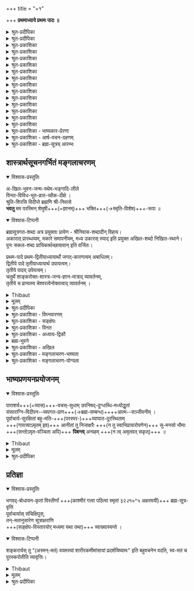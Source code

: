 +++
title = "+१"

+++
**प्रथमाध्याये प्रथमः पादः ॥**

<details><summary>श्रुत-प्रदीपिका</summary>

वरदं द्विरदाद्रिशेखरं  
कमलाया दयितं दयानिधिम् ।  
सकलार्थिजनार्थितप्रदं  
प्रणमामि प्रणतार्तिहारिणम् ॥
</details>

<details><summary>श्रुत-प्रदीपिका</summary>

वेदान्त-सूत्र-भाष्यार्थम्  
आचार्योपासनाच् छृतम् ।  
तद्-गिरा दीपिकेवाहं  
दर्शयिष्ये यथामति ॥
</details>

<details><summary>श्रुत-प्रकाशिका</summary>

वरदं द्विरदाद्राशं  
श्री-निधिं करुणानिधिम् ।  
शरण्यं **शरणं यामि**  
प्रणतार्त्तिहरं हरिम् ॥ 1 ॥

<details><summary>वीरराघवः</summary>

श्रीः  
वात्स्य-वीरराघवाचार्यकृता सुदर्शनसेवा॥ 

श्रीभाष्यकार-वेदान्त-  
देशिकाद्य्-उज्ज्वलां भजे ।  
गुरुपङ्क्तिं रमेशाद्यां  
रङ्ग-रामानुजान्तिमाम् ॥  

अद्भुतज्ञानविख्यात-  
वरदार्य-दया-वशम् ।  
व्यासं सुदर्शनार्यं तं  
सुदर्शन-समं श्रये ॥ 

1 वरदमिति ।  
वरदं द्विरदाद्रीशं श्रीनिधिं करुणानिधिं प्रणतार्तिहरम्  
इति तत्रत्य-पञ्च-बेर-विवक्षयेति संप्रदायविदः ।  
वरदम् इति स्वाचार्योऽप्य् अनु-संधीयते ।  
द्विरदाद्रि-शिखर एव वेदान्त-प्रवचनं तत्-कृतं स्व-श्रुतञ्चेति ज्ञापनाय  
द्विरदाद्रीशम् इत्यपि तद्विशेषणम् ।  
अत एव स्वश्रीरङ्गनाथापेक्षयाऽप्यस्य प्रथमनिर्देशः । 
</details>

</details>



<details><summary>श्रुत-प्रकाशिका</summary>

बहिरर् अन्तस् तमश्-छेदि  
ज्योतिर् **वन्दे** सुदर्शनम् ।  
येनाव्याहत-सङ्कल्पं  
वस्तु लक्ष्मीधरं विदुः ॥ 2 ॥
</details>

<details><summary>श्रुत-प्रकाशिका</summary>

सम्यङ् न्याय-कलापेन  
महता भारतेन च ।  
**उपबृंहित**-वेदाय  
**नमो** व्यासाय विष्णवे ॥ 3 ॥
</details>


<details><summary>श्रुत-प्रकाशिका</summary>

तस्मै रामानुजार्याय  
नमः परमयोगिने ।  
यः श्रुति-स्मृति-सूत्राणाम्  
अन्तर् ज्वरम् **अशीशमत्** ॥ 4 ॥
</details>

<details><summary>श्रुत-प्रकाशिका</summary>

**वन्दे** ऽहं वरदार्यं तं  
वत्साभिजन-भूषणम् ।  
भाष्यामृत-**प्रदानाद्** यः  
**सञ्जीवयति** मामपि ॥ 5 ॥
</details>

<details><summary>श्रुत-प्रकाशिका</summary>

**प्रपद्ये** प्रणवाकारं  
भाष्यं रङ्गम् इवापरम् ।  
परस्य ब्रह्मणो यत्र  
शेषित्वं स्फुटम् **ईक्ष्यते** ॥ 6 ॥+++(5)+++

<details><summary>वीरराघवः</summary>

2 प्रणवाकारमिति ।  
रङ्ग-विमानस्य प्रणवाकारत्वं प्रसिद्धम् ।  
तत्र शेषित्वं - शेष-शायित्वम् ईक्ष्यते ।  
श्रीभाष्य अकारोपक्रमात मकारेणोपसंहारात्  
प्रथमाध्याय-चतुर्थ-पादारम्भ-गत--उ-कार-मध्यमत्वाच् च **प्रणवाकारम्** ।  
प्रणव इवात्र जीव-परयोः शेष-शेषि-भावः  
नारायणे सर्व-शेषित्वं स्फुटमीक्ष्यते । 
</details>

</details>

<details><summary>श्रुत-प्रकाशिका</summary>

श्रुत्यन्तेषु **श्रुतं** भाष्ये  
**मतं ध्यातं** हृदम्-बुजे ।  
लक्ष्मीपतिं **प्रपद्ये** ऽहं  
दृष्टं श्रीरङ्गधामनि ॥ 7 ॥
</details>

<details><summary>श्रुत-प्रकाशिका</summary>

प्रमाणं च प्रमेयं च  
प्रमातारश् च सात्त्विकाः ।  
**जयन्तु** क्षपितारिष्टं  
सह सर्वत्र सर्वदा ॥ 8 ॥
</details>

<details><summary>श्रुत-प्रकाशिका</summary>

अ-विस्तृताः सु-गम्भीरा  
रामानुज-मुनेर् गिरः ।  
**दर्शयन्तु** प्रसादेन  
स्वं भावम् अखिलं दृढम् ॥ 9 ॥
</details>

<details><summary>श्रुत-प्रकाशिका</summary>

श्रीरङ्गेशाज्ञया लब्ध-  
व्यास-सञ्ज्ञं सुदर्शनम् ।  
वाचो विजयिनः+++(=वाग्विजय-भट्टस्य)+++ पुत्रं  
भाष्य-भक्तिर् **अचूचुदत्** ॥ 10 ॥

<details><summary>वीरराघवः</summary>

3 महाचार्यवंश्यकृते श्रीवेदान्त-देशिक-वैभव-प्रकाशिका-विशेषे,  
श्रीरामप्-पिल्लै इत्याह्वय-वेदव्यासभट्ट-पौत्रः  
'नावाल्वेनान्' इत्य्-आह्वयस्य पुत्रः  
श्रीसुदर्शनाचार्यः  
श्रीमद्-वात्स्य-वरदाचार्य-शिष्येष्व् अन्यतम इत्युक्तम् । 
</details>

</details>

<details><summary>श्रुत-प्रकाशिका</summary>

गुरुभ्योऽर्थः **श्रुतः**, शब्दैस्  
तत्-प्रयुक्तैश् च **योजितः** ।  
सौकर्याय **बभुत्सूनां**  
**सङ्कलय्य प्रकाश्यते** ॥ 11 ॥

<details><summary>वीरराघवः</summary>

1 योजित इति । अस्मद्व्याख्यया प्रतिपाद्यमानः गुरुभ्यः श्रुतोऽर्थः उपदेशकाले तैरिवेहापि तत्प्रयुक्तशब्दयोगं लम्भितः । तच्छब्दानामपि यथार्ह स्ववाक्ये घटनं क्रियत इति यावत् । संकलय्येति । अनेकाध्यापनाऽऽवृत्त्यवसरेषु प्रोक्ता अर्था विभिन्नाः यथाई पौर्वापर्यकल्पनयाऽत्र समाहियन्त इत्युक्तं भवति । 
</details>


</details>

<details><summary>श्रुत-प्रकाशिका</summary>

कः कृत्स्नं **वेत्ति** भाष्यार्थं  
श्रुतांश-स्थितये कृतिः ।  
आढ्यैः काकणिकेवैषा  
**नोपेक्ष्या** भाष्य-वित्तमैः ॥12 ॥ +++(4)+++
</details>

<details><summary>श्रुत-प्रकाशिका</summary>

भाष्यं चेद् **व्यवृणोत्** स्वयं यति-पतिर्, व्याख्यान-वाचां तथा  
गाम्भीर्याद् **अनवस्थितिर्** मित-मतिर् दूरे जनस् तद्-गिराम् ।  
**प्रष्टव्यः** कथम् ईश्वरः स हि न नः प्रत्यक्ष-रूपो दृशां  
तद् भाष्यं स च भाष्य-कृत् स च हरिः सम्यक् **प्रसीदन्तु** नः ॥ 13 ॥
</details>

<details><summary>श्रुत-प्रकाशिका - भाष्यकार-प्रेरणा</summary>

सर्वेषां पुरुषाणां प्रमाणाधीन-प्रमेय-निश्चयानाम्  
उपादित्सित-जिहासितेष्टानिष्ट--तत्-साधनानाम्  

अ-लौकिक-पुरुषार्थे तत्-साधन-रूपे च वस्तुनि शब्दैक-समधिगम्ये,  

तत्राप्य् अ-पुरुष-शेमुषी-दोष-मषी-मालिन्यस्य वेदाख्याक्षर-राशेर् एव  
प्रधानतः प्रमाणतया आश्रयणीयत्वे सिद्धे,  

तत्र च पशु-पुत्र-वृष्ट्य्-अन्न-स्वर्गाद्य्-ऐहिकामुष्मिकार्वाचीन-फल--तत्-साधन-परे ऽवगते पूर्वभागे +++(सति)+++,  
परम-पुरुषार्थावबोधके च तद्-उपरिभागे, 

पूर्वाचार्याभिमत-मुक्ति-घण्टा-पथ-कण्टकायमान-  
विविध--कु-दृष्टि-जन--दुर्-वचन--**शतोपप्लुते**,  
तद्-उपदर्शित--कु-पथ-प्रवृर्त्तिनि जगति च **मोमुह्यमाने**,  

<details><summary>वीरराघवः</summary>

2 कुपथेति । नात्र पथिन्शब्दः; कापथेत्यापातात् । किंतु पथशब्द एवाकारान्त इति भावप्रकाशिका । कुशब्दो भूमिवाची सन् अधोलोकपरो वा । अतः कुपथः अधोगतिः । पाठान्तरं मृग्यम् 
</details>


तद्-उज्जिजीवयिषया सद्--अ-सद्-विवेचन-चतुर-पूर्वाचार्यपरिचितं  
प्राचीनम् एव समीचीनम् अध्वानं **निष्कण्टकी कृत्य**  
परम-पुरुषार्थाभ्यर्थि-जन-सार्थं **कृतार्थयितुं**  

भव-भयाभितप्त-जन--भाग-धेय--वैभव-भावितावतरणेन  
परम-कारुणिकेन भगवता भाष्य-कारेण  
शारीरक-शास्त्रं **व्याचिख्यासितम्** । 

<details><summary>वीरराघवः</summary>

3 भाष्यकारेणेति भाविनीं वृत्तिमाश्रित्य ; व्याख्याकारकाले तत्त्वस्य सिद्धत्वाद्वा । भगवद्रामानुजमुनिनेति यावत् । 
</details>

</details>


<details><summary>श्रुत-प्रकाशिका - आर्ष-वचन-ग्रहणम्</summary>

परम-र्षि-प्रणीतानि व्याख्येयानि,  
तेषां च महर्षि-प्रणीतानि व्याख्यानानि च **सन्ति** चेत्  
तान्य् **एवानुरोद्धव्यानि** ।  
न ह्य् अन्-ऋषेः सूक्ष्म-दर्शित्वम्,  
ऋषेर् अभिप्रायम् ऋषिरेव स्वतो **वेदितुम् अर्हति**  
न तु जडमतिर् इतरो जनः । 

ऋषि-वचसाम् एवाभिन्न-वक्तृकाणां मिथो **विरोधे**  
पूर्व-पक्षाभिप्राय--वैभव-वादादिभिर् **अविरोधो नेयः** ।  
भिन्न-वक्तृकाणां तु विरोधे दुष्-परिहरे  
"युक्ति-युक्तं ग्राह्यम्" इति न दोषः ।  

ये पुनः **सन्त्य्** अपि  
तान्य् **अनादृत्य**  
व्याख्येयान्तराणि व्याख्यानान्तराणि च तद्-विरुद्धानि रुचयन्ति  
तेषाम् आग्रह-गृहीत-हृदयत्वे पण्डित-मानित्वे पाण्डित्य-ख्यापन-परत्वे च  
तत्-प्रवृत्तिर् एव प्रमाणम् ।  

इतरेषां च व्याख्यातॄणाम् आर्ष-व्याख्यानातिलङ्घित्वम्  

> "उपासात्रैविध्यात्"  
'सर्वत्र प्रसिद्धोपदेशात्'  
"भूमासम्प्रसादादध्युपदेशात्'  
"दहर उत्तरेभ्यः' 

इत्य्-आदिषु स्पष्टतरम्।  
इह तु वृत्त्यनुसारः प्रतिज्ञातः । 

न च "तत्प्रतिज्ञानम् अ-हृदयम्" इति शङ्कनीयम्;  
दुष्-परिहर-बाधकानुपलम्भात् ।  
</details>


<details><summary>श्रुत-प्रकाशिका - ब्रह्म-सूत्रय् आरम्भः</summary>

यद्य् अपि कर्म-मीमांसायां च  
क्वचित् क्वचिद् अर्वाचीन-व्याख्यातृभिर् **आकुलत्वम् आपादितम्**,  
तथापि तत्र प्रयोग-मार्गे **स्खलनाभावाद्**  
अनुष्ठान-मात्राधीनायाः स्वर्गादि-फल-सिद्धेर्  
देवता--स्व-रूप--तद्-याथात्म्य--सत्-कार्य-वादादि-ज्ञान-**नैरपेक्ष्यम्**,  

परम-पुरुषार्थस्य ज्ञानैकसाध्यतया  
ज्ञान-मार्ग-स्खलनस्याऽऽत्महानि-फलकत्वेन   
तद्-विपरीत-ज्ञानानाम् अवश्य-**परिहर्तव्यत्वम्**,  

उत्तर-भागे च तत्-तद्-अर्थौपयिकतया प्रसक्तानां  
पूर्व-भागार्थानां **शिक्षणीयत्वम्**,  

प्रदर्शितयैव दिशा  
अन्-उक्तानाम् अपि शिक्षणीयार्थान्तराणां सु-कर-**निर्वाहत्वं चाभिप्रेत्य**  

ब्रह्म-सूत्राण्य् एव  
भगवान् भाष्य-कारः **प्रारभते विवरीतुम्** ॥ 
</details>


## शास्त्रार्थसूचनगर्भितं मङ्गलाचरणम्


<details open><summary>विश्वास-प्रस्तुतिः</summary>

अ-खिल-भुवन-जन्म-स्थेम-भङ्गादि-लीले  
विनत-विविध-भूत-व्रात-रक्षैक-दीक्षे ।  
श्रुति-शिरसि विदीप्ते ब्रह्मणि श्री-निवासे  
**भवतु** मम परस्मिन् शेमुषी+++(=ज्ञानम्)+++ भक्ति+++(→स्मृति-विशेष)+++-रूपा ॥
</details>

<details open><summary>विश्वास-टिप्पनी</summary>

ब्रह्मसूत्रगत-शब्दा अत्र प्रयुक्ताः प्रायेण - श्रीनिवास-शब्दादीन् विहाय।  
अकारात् प्रारब्धव्यम्, मकारे समापनीयम्, मध्य उकारस् स्याद् इति प्रयुक्त अखिल-शब्दो निखिल-स्थाने।  
पुनः सकल-शब्दः प्रायिकार्थच्छायावान् इति वर्जितः। 


प्रथम-पादे प्रथम-द्वितीयाध्यायार्थो  जगत्-कारणत्वम् अबाधितम्।  
द्वितीये पादे तृतीयाध्यायार्थ उपायत्वम्।  
तृतीये पादय् उपेयत्वम्।  
चतुर्थे शाङ्करोक्त-शास्त्र-जन्य-ज्ञान-मात्राद् व्यावर्तनम्,  
तृतीये च प्राप्यस्य चेश्वरत्वेनोक्तत्वाद् व्यावर्तनम् ।  
</details>


<details><summary>Thibaut</summary>

MAY my mind be filled with devotion towards the highest Brahman, the abode of Lakshmi who is luminously revealed in the Upanishads; who in sport produces, sustains, and reabsorbs the entire Universe; whose only aim is to foster the manifold classes of beings that humbly worship him.
</details>


<details><summary>मूलम्</summary>

अखिलभुवनजन्मस्थेमभङ्गादिलीले  
विनतविविधभूतव्रातरक्षैकदीक्षे ।  
श्रुतिशिरसि विदीप्ते ब्रह्मणि श्रीनिवासे  
भवतु मम परस्मिन् शेमुषी भक्तिरूपा ॥
</details>

<details><summary>श्रुत-प्रदीपिका</summary>

प्रारिप्सितप्रबन्धस्याविघ्नपरिसमाप्तिप्रचयगमनार्थमिष्टदेवतोपासनलक्षणमङ्गलं श्रुत्याकुर्वन्नर्थं प्रतिपाद्यं संक्षेपतः श्रोतृबुद्धिसमवधानाय दर्शयति - अखिलेति । प्रथमेन पादेन प्रथमद्विकार्थसंक्षेपः, द्वितीयेन तूत्तरस्य । भवतीति भुवनं कार्यजातम् । कतिपयकारणचतुर्मुखादिव्यावृत्त्यर्थम् अखिल शब्दः । प्रायिकत्वनिवृत्त्यर्थं सकलेत्य नुक्तिः । अज्ञातं नास्ति इतिवदखिलेति व्यतिरेकोक्तिः । अकारोपक्रमत्वसिद्धये निखिलेत्यनुक्तिः । तस्य भगवद्वाचकत्वशक्तियोगात्तदविवक्षायामपि माङ्गलिकत्वमकारस्य । नञो मङ्गलेतरत्वं निषेध्यविशेषापेक्षया, न स्वतः । अत्र तु वैकल्यनिषेधेन पौष्कल्यपरत्वात् माङ्गलिकत्वमेव । जन्म त्रिविधम् । स्थेमा - अन्तर्यामिविष्ण्ववतारादिमुखेनैव करणीया विविधा स्थितिः । भङ्गः - नित्यनैमित्तिकप्राकृतरूपः । मोक्षस्य लयान्तर्भावेऽपि शास्त्रस्य प्रधानप्रयोजनतया विषयवत् पृथगेव वक्तव्यत्वादनेकार्थसाधारणेन शब्देन तमन्तर्भावयितुमयुक्तम् । अतो हि पूर्वाचार्याः पृथगूचुः - जगज्जन्मस्थितिध्वंसमहानन्दैकहेतवे जगदुद्भवस्थितिप्रणाश- संसारविमोचनादयः इति । आदि शब्देनानुप्रवेशनियमनधारणादि गृह्यते ; प्रदेशान्तरे जगदुत्पत्तिस्थितिसंहारान्तः प्रवेशनियमनादिलीलम् इति स्वेनैव कण्ठरवेणोक्तार्थस्वीकारस्यैवोचितत्वात् । अप्रमेयोऽनियोज्यश्च इत्याद्युक्तप्रकारेण सापेक्षत्वादिव्युदासाय लीला शब्दः । जनयितृत्वाद्यनुक्त्वा जन्माद्युक्तिरुपादानाभिप्राया ; बहु स्यां प्रजायेयेति इति हि श्रुतिः । लीला शब्देन निमित्तत्वं द्योतितम् । अवाप्तसमस्तकामस्य व्यापारानुपपतिं्त परिहरतानेन लीलाशब्देन द्वितीयलक्षणार्थश्च सूचितः । अथ द्वितीयद्विकार्थं संक्षिपति - विनतेति । विनतरक्षाप दाभ्यां तृतीयचतुर्थलक्षणार्थौ सूचितौ । विशेषेण नताः प्रह्वीभूताः उपासकाः ; तद्वैविध्यं तदुपर्यपि बादरायणः संभवात् इत्यादिवक्ष्यमाणप्रकारेण । भूताः ; भगवज्ज्ञानेन लब्धसत्ताकाः इति भावः ; अस्ति ब्रह्मेति चेद्वेद, सन्तमेनं ततो विदुरिति इति श्रुतेः । विनतभूतसंबन्धी व्रातो विनतभूतव्रातः । व्रात शब्देन आस्फोटयन्ति पितरः पशुर्मनुष्यः पक्षी वा इत्याद्यर्थोऽभिप्रेतः । रक्षा इष्टप्रापणानिष्टनिवारणलक्षणा । एक शब्दः प्राधान्यपरः अप्यहं जीवितं जह्याम् काममात्मानं भार्यांपुत्रं वोपरुन्ध्यान्न त्वेव दासकर्मकरम् इति ह्युक्तम् । सा प्रधाना दीक्षा यस्य तत्तथोक्तम् । दीक्षा- शब्देनावर्जनीयत्वं गर्भितम्; एतद्व्रतं मम इति हि तदुक्तिः ।

अथ शास्त्रोपोद्धातचतुःसूत्र्यर्थमाह - श्रुतीति । ब्रह्मणो मानशून्यत्वान्यमानकत्वव्युदासेन शास्त्रारम्भणीयता हि तदर्थः । श्रुति शब्दः प्रमाणवैलक्षण्यं द्योतयति ; श्रूयते नित्यमिति हि श्रुतिः । शिरः शब्देनानन्यपरभागोक्तिः । विदीप्तिः विशेषेण दीप्तिः ; अग्न्यादिरूपेणकर्माराध्यताया अपि वेदान्तावगतत्वं ब्रह्मणः स्वतोऽनन्तपुरुषार्थत्वं चाभिप्रेत्य विशेषेण

दीप्तत्वमुक्तम् । ब्रह्मणीति सामान्यशब्दः । श्रीनिवास इति विशेषशब्दः । अत्र छागो वा मन्त्रवर्णात् इति न्यायोऽभिप्रेतः । श्रीनिवास शब्देन रूढितोऽवयवतश्च त्रिमूर्त्यैक्यसाम्योत्तीर्णत्वादिव्युदासो नित्यविभूतियोगश्च फलितः । परस्मिन्निति परमतः सेतून्मान इत्यत्र निर्णीतं प्राप्यत्वं विवक्षितम् । अथोपायोपेयात्मके प्रतिपाद्ये विनतपदसूचितमुपायांशं विशिनष्टि - शेमुषी भक्तिरूपेति । अत्रापि छागपशुन्यायोऽभिप्रेतः । पदद्वयेन धीकर्मसमुच्चयवाक्यार्थज्ञानमात्रोपायत्वव्युदासः । स्वनिकर्षाभिप्रायेणाह - ममेति ।

भवतु - फलान्तरादेतद्विषयोपायः स्वादुतम इति भावः ।

एवं परमविषयो दर्शितः । प्रयोजनं चात्रातिसंक्षिप्तम् ।  
अथ स्वग्रन्थस्यावान्तरविषयं स्वव्याख्येयस्य व्याख्येयान्तराद् वैषम्यं च वदन्  
संक्षिप्तं शास्त्रप्रयोजनं च विशदीकुर्वन्  
व्याख्यानान्तरेभ्यः स्वग्रन्थस्य वैलक्षण्यं च दर्शयन्न्  
अर्थात् गुरूपासनरूपं मङ्गलमाचरति - पाराशर्येति ।
</details>


<details><summary>श्रुत-प्रकाशिका - विघ्नवारणम्</summary>

एवं प्रारिप्सितस्य प्रबन्धस्याविध्नपरिसमाप्ति-प्रचय-गमनार्थं  
स्मृत्याचार-सिद्धम् इष्ट-देवतोपासन-रूपं मङ्गलं श्रौतम् आचरति -  
अखिलेत्यादिना श्लोकेन ।

> मङ्गलाचारयुक्तानां  
> नित्यं च प्रयतात्मनाम् ।  
> जपतां जुह्वतां चैव  
> **विनिपातो न विद्यते** ॥

इति हि स्मर्यते ।

<details><summary>वीरराघवः</summary>

1 स्मर्यत इति । मङ्गलाचारपदमविशेषात् आदर्शदर्शनादिनित्यकर्मणः कायिककार्यारम्भकर्तव्यविष्वक्सेनाराधानादेः वाचिकव्यापारात्मकग्रन्थारम्भकर्तव्यवाचिक देवतानमस्क्रियादिमङ्गलस्य च वाचकम् । न तु तत्त्वचिन्तामण्युक्तरीत्या आदर्शदर्शनाथाचारमात्रपरम् ; सर्वस्य प्रामाणिकत्वेनानुषादसंभवादिति भावः । 
</details>

</details>

<details><summary>श्रुत-प्रकाशिका - सङ्क्षेपः</summary>

**आचार्यते** च तत्-तत्-प्रबन्द्धृभिः,  
श्रोतृ-बुद्धि-मनस्-समाधानार्थं शास्त्रार्थ-**सङ्क्षेपश्** चार्थतः क्रियते ।  
यथा चोदनासूत्रेण धर्म-स्वरूपं प्रमाणञ् च श्रुत्य्-अर्थाभ्यां निरूपितम् ।  
प्रसिद्धं हि श्रोतुः प्रतिपत्ति-सौकर्याय  
वक्तुर् अर्थ-प्रतिपादनस्य सङ्क्षेप-पूर्वकत्वम् ।

> इष्टं हि विदुषां लोके  
> समास-व्यास-धारणम्  

इति "शास्त्रार्थ-सङ्क्षेपेण वस्तुनिर्देशो भवत्व्"  
इत्य्-आशीर्वादश् च कृतौ भवतः ।
</details>

<details><summary>श्रुत-प्रकाशिका - विनत</summary>

"विनतेति' "भक्तिरूपे'ति च ब्रह्मणि प्रह्वीभावावगमात्  
प्रणतिर् अपि फलिता ।  
णमु प्रह्वत्वे इति हि धातुः ।  
एवं त्रिविधं मङ्गलमाचरितं भवति ।
</details>

<details><summary>श्रुत-प्रकाशिका - अध्याय-द्विकौ</summary>

श्लोकस्य प्रथमपादेन पूर्वस्याध्यायद्विकस्यार्थः सङ्क्षिप्तः । द्वितीयेन तूत्तरद्विकस्य ।  
कर्ममीमांसायां प्रतिपाद्य-भेदेन षट्क-भेदवद्  
अत्रापि विषय-विषयि-रूप-प्रतिपाद्य-भेदेन द्विक-भेदः ।  
शास्त्र-प्रतिपाद्यम् उपायोपेयात्मकम् सिद्धोपाय उपेयञ्च ब्रह्म ।  
साध्योपायो भक्तिः ।
</details>

<details><summary>ब्रह्म-भुवने</summary>

तत्र सप्तम्य्-अन्तैः पदैः  
सिद्धोपाय-रूपम् उपेयञ् च ब्रह्मोच्यते ।  

भवतीति भुवनं कार्य-वर्गः ।  
रूढि-शक्त्या तत्-कारणस्य कुलालादितो व्यावृत्तिः ।  
भुवन-शब्दो हि विपुलतर-कार्य-विशेषे रूढः । 
</details>

<details><summary>श्रुत-प्रकाशिका - अखिल</summary>

अखिलशब्देन सर्वदेशसर्वकालवर्तीन्यण्डजातानि विवक्षितानि तेन ब्रह्मादि-व्यावृत्तिः ।  
खिलं नास्तीत्यखिलं  
कार्येषु ब्रह्मणः सृष्ट्य्-आदि-व्यापाराविषय-भूतं  
न किञ्चिद् इत्य् अर्थः ।  
अनया व्यतिरेकोक्त्या प्रायिकत्वनिवृत्तिः ।  
"अज्ञातं नास्ति ते किञ्चिदि'तिवत् ।  
अतः _सकलम्_ इत्य् अन्वयमुखेनानुक्तिः ।

अकारोपक्रमत्वसिद्धये निखिलेत्यनुक्तिः ।  
"अ" इति भगवतो नारायणस्य प्रथमाभिधानं भगवतो वाचकम्,  

> अकारं प्रयुञ्जानेन  
> किन् नाम मङ्गलं न कृतम् 

इति चाभियुक्तैरभ्यधायि ।  
अत्र भगवद्-वाचित्वाविवक्षायाम् अपि  
भगवद्-वाचकत्व-शक्ति-योगाद्  
अ-कारो माङ्गलिकः +++(4)+++  
"अइउण्" इत्यत्राकारवत् । 

नञो निषेध-वाचित्वेऽपि -  
निषेध्य-वशाच् छुभत्वाशुभत्वे,  
अतो 'निष्-प्रत्यूहम् उपास्मह' इत्य्-आदि-निर्देशस्येव शुभतरत्वं,  
वैकल्य-निषेधेन पौष्कल्य-परत्वात् ।  

+++(बहुत्वस्य भेदगर्भतया)+++ अखिल-शब्देन चिद्-अचिद्-भेदोऽप्य् अभिप्रेतः । 
</details>



<details><summary>श्रुत-प्रकाशिका - मङ्गलाचरण-भाष्यता</summary>

> ननु, 
> 
>> "सूत्रार्थो वर्ण्यते यत्र  
> वाक्यैः सूत्रानुकारिभिः ।  
> स्वपदानि च वर्ण्यन्ते  
> भाष्यं भाष्यविदो विदुः " 
> 
> इति हि भाष्यलक्षणम् ।  
> 
> अतः सूत्र-व्याख्यान-रूपत्वाभावाद्  
> अखिलेत्यादिकं न भाष्यान्तर्भावि


इति चेन् न –  

सूत्र-तात्पर्यार्थ-परत्वात् भाष्यान्तर्भाव्य् एव ।  
सूत्रतात्पर्यार्थ-परत्वं च श्लोक-व्याख्याने स्पष्टम् ।  

किञ्च मङ्गलाचरणं प्रारिप्सितग्रन्थाविघ्न-परिसमाप्त्याद्य्-अर्थतया  
तद्-उपयोगीति तदन्तर्भाव्य् एव ॥ 

</details>


<details><summary>श्रुत-प्रकाशिका - मङ्गलाचरण-योग्यता</summary>

> शाबर-शाङ्करादि-भाष्येषु नमस्कारादर्शनाद्  
अत्र नमस्कार-कथनम् अयुक्तम् 

इति चेन् न;  

"नमः प्रवरगुणैकास्पदाय"  
इति द्रमिडभाष्ये देवता-गुरु-नमस्-कार श्रवणात् ।  
शाबर-शाङ्करयोस् तु  
ईश्वरानभ्युपगमात् जीव-ब्रह्म-भेदानभ्युपगमाच् च नमस्यानादरः ।  


अत्र तु सिद्धान्तानुरूप्यात्  
नमस्या अत्यन्तोपपन्ना ।  
शाङ्करग्रन्थोपक्रमे च  
व्याख्यातृभिर् नमस्-काराद्य्-अभावात् कु-ग्रन्थत्वम् आशङ्कय,  
युष्मद्-इत्य्-आदि-ग्रन्थेन प्रत्यग्-अर्थानुसन्धानेनार्थान् मङ्गलाचारः कृतः इति परिहृतम् । 
</details>


## भाष्यप्रणयनप्रयोजनम्

<details open><summary>विश्वास-प्रस्तुतिः</summary>

पाराशर्य+++(=व्यास)+++-वचस्-सुधाम् उपनिषद्-दुग्धाब्धि-मध्योद्धृतां  
संसाराग्नि-विदीपन--व्यपगत-प्राण+++(→ब्रह्म-सम्बन्ध)++++आत्म--सञ्जीवनीम् ।  
पूर्वाचार्य-सुरक्षितां बहु-मति-+++(परस्पर-)+++व्याघात-दूरस्थिताम्  
+++(गायत्र्याऽमृतम् इव)+++ आनीतां तु निजाक्षरैः +++(न तु स्वाभिप्रायारोपणेन)+++ सु-मनसो भौमाः +++(सन्तोऽमृत-वञ्चिता अपि)+++ **पिबन्त्व्** अन्वहम् +++(न त्व् अमृतवत् सकृत्)+++ ॥
</details>

<details><summary>Thibaut</summary>

The nectar of the teaching of Parāsara's son (Vyāsa),--which was brought up from the middle of the milk-ocean of the Upanishads--which restores to life the souls whose vital strength had departed owing to the heat of the fire of transmigratory existence--which was well guarded by the teachers of old--which was obscured by the mutual conflict of manifold opinions,--may intelligent men daily enjoy that as it is now presented to them in my words.
</details>


<details><summary>मूलम्</summary>

पाराशर्यवचस्सुधामुपनिषद्दुग्धाब्धिमध्योद्धृतां  
संसाराग्निविदीपनव्यपगतप्राणात्मसञ्जीवनीम् ।  
पूर्वाचार्यसुरक्षितां बहुमतिव्याघातदूरस्थिताम्  
आनीतां तु निजाक्षरैः सुमनसो भौमाः पिबन्त्वन्वहम् ॥
</details>

<details><summary>श्रुत-प्रदीपिका</summary>

व्यासस्यैव बादरायणत्वं श्रुतिसिद्धम् । जन्मतः प्रकर्षं च सूचयति पाराशर्यशब्देन । वचः- शब्दोऽर्थपर्यन्तः, वेदवित् इत्यत्र वेदशब्दवत् । वचसः सुधामिति निर्वाहे रूपकप्रकरणानौचित्यं सुधाशब्दामुख्यत्वं च । अमृतत्वहेतुत्वात् सुधात्वरूपणम् । पूर्वभागादप्यव्यवधानेन ब्रह्मप्रतिपादनरूपा सेत्यभिप्राय उपनिष च्छब्दः । उपनिषदां वेदसारत्वाभिप्रायो दुग्धशब्दः ; यथा आरण्कं च वेदेभ्य ओषधीभ्यो यथामृतम् इति । अब्धि शब्द आनन्त्यपरः । मध्य शब्देन सर्वश्रुतिमुख्यत्वमभिप्रेतम्, मध्यस्य सर्वप्रदेशानुगुण्यात् । अनेन स्वव्याख्येयस्य प्रमाणमूलता अवान्तरविषयश्च दर्शितौ । उद्धृतशब्देनातिनिम्नदेशनिमग्नोद्ग्रहणमभिदधता निःशेषार्थग्रहणं सूचितम् । परम प्रयोजनमाह - संसारेति । संसारस्याग्नित्वं तापत्रयात्मकतया । तत्राप्यवान्तरभेदं विद्यालब्धेः पूर्वं कदाचिदप्यनिर्वाप्यत्वं वैविध्यमनुपरतत्वं च द्योतयति विदीपन शब्दः । अनादिकालं बहुमुखश्रवणादिष्वन्यतमप्रकारेणालब्धपरमात्मानो व्यपगतप्राणाः । प्राणाः परमात्मा, प्राणमेवाभिसंविशन्ति इति श्रौतप्रयोगात् । संजीविनीम् इति परममोक्षहेतुत्वं विवक्षितम् । स्वग्रन्थस्य सत्संप्रदायमूलकतामाह - पूर्वेति । आर्थं गुरूपासनं चैतत्कीर्तनमुखेनात्र कृतम् । शंकरादिव्युदासाय पूर्वशब्दः । सुरक्षिताम् न परमुपदेशेन, ग्रन्थनिर्माणेनापीति भावः । तर्हि सा किमिति न प्रथितेत्यत्राह - बहुमतीति । बहूनां या मतयः तासां व्याघातो मिथो विरोधः, तेन **दूरस्थिताम्** । न यथावदप्रतिपत्तिमात्रम्, अन्यथा च प्रतिपत्तिरभूदिति भावः । तुशब्दः स्वग्रन्थवैषम्यपरः ।  
सुधासमाख्यानुगुण्याय ममाक्षरैरित्यनूक्तिः ; गायत्र्यवयवामृताक्षरैर् इत्यर्थः । सुमनसः ; सारासारविवेकादिविचक्षणाः । भौमाः ; अधीत-साङ्ग-सशिरस्-कवेदाः श्रुतकर्ममीमांसा भूलोकवासिनः । देशकालान्तरादिषु वृत्त्यादिसाफल्यमिति भावः । पिबन्तु ; सुधापानवदस्य श्रवणाद्यपि सुखरूपम् इत्यर्थः । अन्वहम् ; भोग्यतातिशयात् गभीरत्वाच्च ।
</details>

## प्रतिज्ञा

<details open><summary>विश्वास-प्रस्तुतिः</summary>

भगवद्-बोधायन-कृतां विस्तीर्णां +++(काश्मीरं गत्वा पठित्वा स्मृतां ३२*२*१०^५ अक्षरमयीं)+++ ब्रह्म-सूत्र-वृत्तिं  
पूर्वाचार्यास् संचिक्षिपुस्,  
तन्-मतानुसारेण सूत्राक्षराणि  
+++(सङ्क्षेप-विस्तारयोर् मध्यमा यथा तथा)+++ व्याख्यास्यन्ते । 
</details>

<details open><summary>विश्वास-टिप्पनी</summary>

शङ्करार्यस् तु "(अस्मन्-मतं) वयमस्यां
शारीरकमीमांसायां प्रदर्शयिष्यामः" इति बहुवचनेन वदति, स्व-मतं च पुरस्करोतीति व्यावृत्तिः। 
</details>


<details><summary>Thibaut</summary>

The lengthy explanation (vr̥tti) of the Brahma-sūtras which was composed by the Reverend Bodhāyana has been abridged by former teachers; according to their views the words of the Sūtras will be explained in this present work.
</details>


<details><summary>मूलम्</summary>

भगवद्-बोधायन-कृतां विस्तीर्णां ब्रह्म-सूत्र-वृत्तिं  
पूर्वाचार्यास् संचिक्षिपुस्,  
तन्-मतानुसारेण सूत्राक्षराणि व्याख्यास्यन्ते ।

</details>


<details><summary>श्रुत-प्रदीपिका</summary>

पूर्वाचार्यग्रन्थाः प्रवर्त्यन्ताम् ; किं ग्रन्थान्तरनिर्माणप्रयत्नगौरवेणेत्यत्राह - भगवदिति । पूर्वाचार्यशब्दोऽत्र विवृतः । शङ्करादिभ्योऽपि ज्ञानाधिक्यपरो भगव च्छब्दः । द्रमिडाचार्यादिग्रन्थोऽतिसंक्षिप्तः । तन्मतानुसारेण ; न तु स्वोत्प्रेक्षया । सूत्राक्षराणि ; प्रकृति प्रत्ययानुगुण्येन ; न तु यथाकथंचिद्योजयितव्यानीति भावः । व्याङ्भ्यामुपसर्गाभ्यामपेक्षितविस्तरानपेक्षितसंकोचौ विवक्षितौ । व्याख्येयं पदम् उपादत्ते - अथेति ।
</details>
